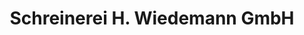 ---
title: "Schreinerei H. Wiedemann GmbH"
url: /salgen/schreinerei-h-wiedemann-gmbh/
shop: Basteln
---